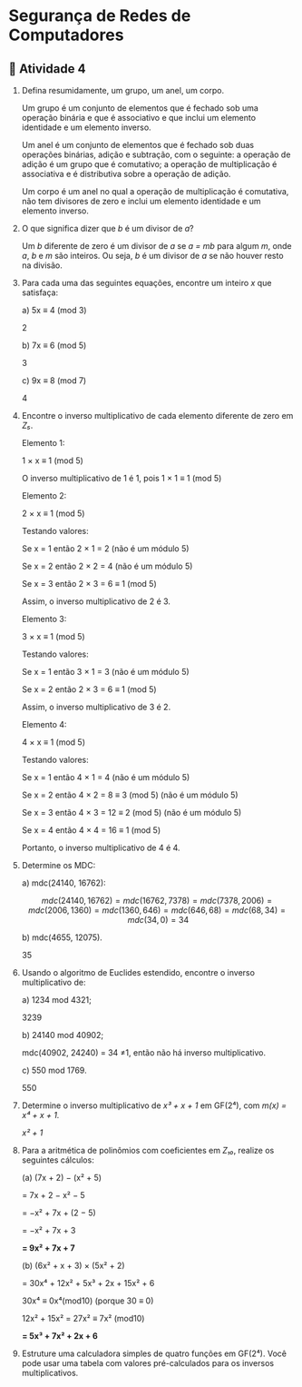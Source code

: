 ﻿# Segurança de Redes de Computadores

## :page_with_curl: Atividade 4

1. Defina resumidamente, um grupo, um anel, um corpo.

   Um grupo é um conjunto de elementos que é fechado sob uma operação binária e que é associativo e que inclui um elemento identidade e um elemento inverso.

   Um anel é um conjunto de elementos que é fechado sob duas operações binárias, adição e subtração, com o seguinte: a operação de adição é um grupo que é comutativo; a operação de multiplicação é associativa e é distributiva sobre a operação de adição.

   Um corpo é um anel no qual a operação de multiplicação é comutativa, não tem divisores de zero e inclui um elemento identidade e um elemento inverso.

2. O que significa dizer que *b* é um divisor de *a*?

   Um *b* diferente de zero é um divisor de *a* se *a = mb* para algum *m*, onde *a*, *b* e *m* são inteiros. Ou seja, *b* é um divisor de *a* se não houver resto na divisão.

3. Para cada uma das seguintes equações, encontre um inteiro *x* que satisfaça:

   a) 5x ≡ 4 (mod 3)

   2

   b) 7x ≡ 6 (mod 5)

   3

   c) 9x ≡ 8 (mod 7)

   4

4. Encontre o inverso multiplicativo de cada elemento diferente de zero em *Z₅*.

   Elemento 1:

   1 × x ≡ 1 (mod 5)

   O inverso multiplicativo de 1 é 1, pois 1 × 1 ≡ 1 (mod 5)


	 Elemento 2:
	
	 2 × x ≡ 1 (mod 5)
	
	 Testando valores:
	
	 Se x = 1 então 2 × 1 = 2 (não é um módulo 5)
	
	 Se x = 2 então 2 × 2 = 4 (não é um módulo 5)
	
	 Se x = 3 então 2 × 3 = 6 ≡ 1 (mod 5)
	
	 Assim, o inverso multiplicativo de 2 é 3.
	
	
	 Elemento 3:
	
	 3 × x ≡ 1 (mod 5)
	
	 Testando valores:
	
	 Se x = 1 então 3 × 1 = 3 (não é um módulo 5)
	
	 Se x = 2 então 2 × 3 = 6 ≡ 1 (mod 5)
	
	 Assim, o inverso multiplicativo de 3 é 2.
		
	 Elemento 4:
	
	 4 × x ≡ 1 (mod 5)
		
	 Testando valores:
	
	 Se x = 1 então 4 × 1 = 4 (não é um módulo 5)
	
	 Se x = 2 então 4 × 2 = 8 ≡ 3 (mod 5) (não é um módulo 5)
	
	 Se x = 3 então 4 × 3 = 12 ≡ 2 (mod 5) (não é um módulo 5)
	
	 Se x = 4 então 4 × 4 = 16 ≡ 1 (mod 5)
	
	 Portanto, o inverso multiplicativo de 4 é 4.

5. Determine os MDC:

   a) mdc(24140, 16762):

   $$mdc(24140, 16762) = mdc(16762, 7378) = mdc(7378, 2006) = mdc(2006, 1360) = mdc(1360, 646) = mdc (646, 68) = mdc(68, 34) = mdc(34, 0) = 34$$

   b) mdc(4655, 12075).

   35

6. Usando o algoritmo de Euclides estendido, encontre o inverso multiplicativo de:

   a) 1234 mod 4321;

   3239


	 b) 24140 mod 40902;
			
	  mdc(40902, 24240) = 34 ≠1, então não há inverso multiplicativo.
			
		
	 c) 550 mod 1769.
			
	  550

7. Determine o inverso multiplicativo de *x³ + x + 1* em GF(2⁴), com *m(x) = x⁴ + x + 1.*

   *x² + 1*

8. Para a aritmética de polinômios com coeficientes em *Z₁₀*, realize os seguintes cálculos:

   (a) (7x + 2) − (x² + 5)

   = 7x + 2 − x² − 5

   = −x² + 7x + (2 − 5)

   = −x² + 7x + 3

   **= 9x² + 7x + 7**


	 (b) (6x² + x + 3) × (5x² + 2)
		
	 = 30x⁴ + 12x² + 5x³ + 2x + 15x² + 6
		
	 30x⁴ ≡ 0x⁴(mod10) (porque 30 ≡ 0)
		
	 12x² + 15x² = 27x² ≡ 7x² (mod10)
		
	 **= 5x³ + 7x² + 2x + 6**

9. Estruture uma calculadora simples de quatro funções em GF(2⁴). Você pode usar uma tabela com valores pré-calculados para os inversos multiplicativos.
